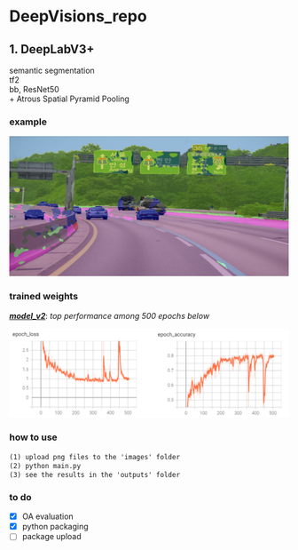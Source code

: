 # DeepVisions_repo

## 1. DeepLabV3+
semantic segmentation \
tf2 \
bb, ResNet50 \
\+ Atrous Spatial Pyramid Pooling

### example
<p align="left">
    <img src="output.png" width=600></br>
</p>

### trained weights
[***model_v2***](https://drive.google.com/file/d/10EBMPQvXulhmMphpqLgsyVX_5YrDVRYs/view?usp=sharing): *top performance among 500 epochs below*
<p align="left">
    <img src="la.png" width=600></br>
</p>

### how to use
```
(1) upload png files to the 'images' folder
(2) python main.py
(3) see the results in the 'outputs' folder
```

### to do
- [x] OA evaluation
- [x] python packaging
- [ ] package upload
